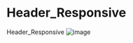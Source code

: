 # Header_Responsive
Header_Responsive
![image](https://github.com/JrSamCode/Header_Responsive/assets/148598614/116309d4-552e-44ed-b333-fe6ae257ee1c)

